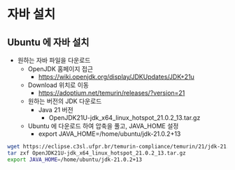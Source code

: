 # 자바 설치 

## Ubuntu 에 자바 설치 
- 원하는 자바 파일을 다운로드 
  - OpenJDK 홈페이지 접근 
    - https://wiki.openjdk.org/display/JDKUpdates/JDK+21u
  - Download 위치로 이동
    - https://adoptium.net/temurin/releases/?version=21
  - 원하는 버전의 JDK 다운로드 
    - Java 21 버전
      - OpenJDK21U-jdk_x64_linux_hotspot_21.0.2_13.tar.gz
  - Ubuntu 에 다운로드 하여 압축을 풀고, JAVA_HOME 설정 
    - export JAVA_HOME=/home/ubuntu/jdk-21.0.2+13

```bash
wget https://eclipse.c3sl.ufpr.br/temurin-compliance/temurin/21/jdk-21.0.2+13/OpenJDK21U-jdk_x64_linux_hotspot_21.0.2_13.tar.gz
tar zxf OpenJDK21U-jdk_x64_linux_hotspot_21.0.2_13.tar.gz
export JAVA_HOME=/home/ubuntu/jdk-21.0.2+13
```